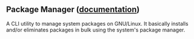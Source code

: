 
## Package Manager ([documentation](https://pythoncliapplications.gitlab.io/CLIApplicationsManager/includes/PackageManager/index.html))

A CLI utility to manage system packages on GNU/Linux. It basically installs and/or eliminates packages in bulk using the system's package manager.
